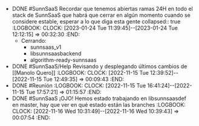 - DONE #SunnSaaS Recordar que tenemos abiertas ramas 24H en todo el stack de SunnSaaS que habrá que cerrar en algún momento cuando se considere estable, esperar a lo que diga esta gente
  collapsed:: true
  :LOGBOOK:
  CLOCK: [2023-01-24 Tue 11:39:45]--[2023-01-24 Tue 12:12:15] =>  00:32:30
  :END:
  - Cerrando:
    - sunnsaas_v1
    - libsunnsaasbackend
    - algorithm-ready-sunnsaas
- DONE #SunnSaaS/Help Revisando y desplegando últimos cambios de [[Manolo Quero]]
  :LOGBOOK:
  CLOCK: [2022-11-15 Tue 12:39:52]--[2022-11-15 Tue 12:49:35] =>  00:09:43
  :END:
- DONE #Reunión
  :LOGBOOK:
  CLOCK: [2022-11-15 Tue 16:41:24]--[2022-11-15 Tue 17:57:21] =>  01:15:57
  :END:
- DONE #SunnSaaS ¡OJO! Hemos estado trabajando en libsunnsaasdef en master, hay que ver en qué estado están las branches
  :LOGBOOK:
  CLOCK: [2022-11-16 Wed 10:31:49]--[2022-11-16 Wed 10:39:43] =>  00:07:54
  :END: